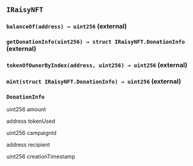 ## `IRaisyNFT`






### `balanceOf(address) → uint256` (external)





### `getDonationInfo(uint256) → struct IRaisyNFT.DonationInfo` (external)





### `tokenOfOwnerByIndex(address, uint256) → uint256` (external)





### `mint(struct IRaisyNFT.DonationInfo) → uint256` (external)







### `DonationInfo`


uint256 amount


address tokenUsed


uint256 campaignId


address recipient


uint256 creationTimestamp



